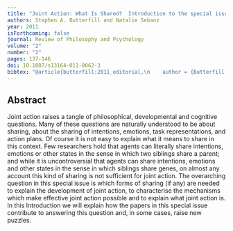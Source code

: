 ```yaml
---
title: "Joint Action: What Is Shared?  Introduction to the special issue"
authors: Stephen A. Butterfill and Natalie Sebanz
year: 2011
isForthcoming: false
journal: Review of Philosophy and Psychology
volume: "2"
number: "2"
pages: 137-146
doi: 10.1007/s13164-011-0062-3
bibtex: "@article{butterfill:2011_editorial,\n    author = {Butterfill, Stephen A. and Sebanz, Natalie},\n    date-added = {2012-10-16 17:18:47 +0100},\n    doi = {10.1007/s13164-011-0062-3},\n    issn = {1878-5158, 1878-5166},\n    journal = {Review of Philosophy and Psychology},\n    pages = {137--146},\n    shorttitle = {Editorial},\n    title = {Editorial: Joint Action: What Is Shared?},\n    url = {http://www.springerlink.com/content/58327l70547v142l/},\n    urldate = {2011-10-31},\n    volume = {2},\n    year = {2011},\n    bdsk-url-1 = {http://www.springerlink.com/content/58327l70547v142l/},\n    bdsk-url-2 = {http://dx.doi.org/10.1007/s13164-011-0062-3}\n}\n\n"
---
```


## Abstract

Joint action raises a tangle of philosophical, developmental and cognitive questions. Many of these questions are naturally understood to be about sharing, about the sharing of intentions, emotions, task representations, and action plans. Of course it is not easy to explain what it means to share in this context. Few researchers hold that agents can literally share intentions, emotions or other states in the sense in which two siblings share a parent; and while it is uncontroversial that agents can share intentions, emotions and other states in the sense in which siblings share genes, on almost any account this kind of sharing is not sufficient for joint action. The overarching question in this special issue is which forms of sharing (if any) are needed to explain the development of joint action, to characterise the mechanisms which make effective joint action possible and to explain what joint action is. In this Introduction we will explain how the papers in this special issue contribute to answering this question and, in some cases, raise new puzzles.


